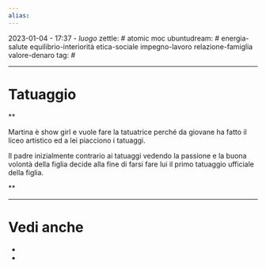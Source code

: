 ```yaml
---
alias: 
---
```

2023-01-04 - 17:37 - *luogo*
zettle: # atomic moc
ubuntudream: # energia-salute equilibrio-interiorità etica-sociale impegno-lavoro relazione-famiglia valore-denaro 
tag: #

---
# Tatuaggio

**

Martina è show girl e vuole fare la tatuatrice perché da giovane ha fatto il liceo artistico ed a lei piacciono i tatuaggi.

Il padre inizialmente contrario ai tatuaggi vedendo la passione e la buona volontà della figlia decide alla fine di farsi fare lui il primo tatuaggio ufficiale della figlia.

**



---
# Vedi anche
- 
- 